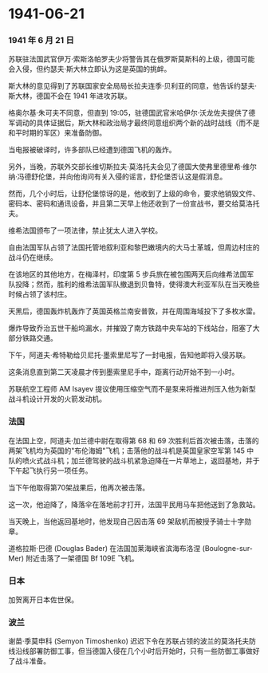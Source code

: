 # 1941-06-21

### 1941 年 6 月 21 日

苏联驻法国武官伊万·索斯洛帕罗夫少将警告其在俄罗斯莫斯科的上级，德国可能会入侵，但约瑟夫·斯大林立即认为这是英国的挑衅。

斯大林的意见得到了苏联国家安全局局长拉夫连季·贝利亚的同意，他告诉约瑟夫·斯大林，德国不会在
1941 年进攻苏联。

格奥尔基·朱可夫不同意，但直到
19:05，驻德国武官米哈伊尔·沃龙佐夫提供了德军调动的具体证据后，斯大林和政治局才最终同意组织两个新的战时战线（而不是和平时期的军区）来准备防御。

当电报被破译时，许多部队已经遭到德国飞机的轰炸。

另外，当晚，苏联外交部长维切斯拉夫·莫洛托夫会见了德国大使弗里德里希·维尔纳·冯德舒伦堡，并向他询问有关入侵的谣言，舒伦堡否认这是假消息。

然而，几个小时后，让舒伦堡惊讶的是，他收到了上级的命令，要求他销毁文件、密码本、密码和通讯设备，并且第二天早上他还收到了一份宣战书，要交给莫洛托夫。

维希法国颁布了一项法律，禁止犹太人进入学校。

自由法国军队占领了法国托管地叙利亚和黎巴嫩境内的大马士革城，但周边村庄的战斗仍在继续。

在该地区的其他地方，在梅泽村，印度第 5
步兵旅在被包围两天后向维希法国军队投降；然而，胜利的维希法国军队撤退到贝鲁特，使得澳大利亚军队在当天晚些时候占领了该村庄。

天黑后，德国轰炸机轰炸了英国英格兰南安普敦，并在周围海域投下了多枚水雷。

爆炸导致乔治五世干船坞漏水，并摧毁了南方铁路中央车站的下线站台，阻塞了大部分铁路交通。

下午，阿道夫·希特勒给贝尼托·墨索里尼写了一封电报，告知他即将入侵苏联。

这条消息直到第二天凌晨才传到墨索里尼手中，距离行动开始不到一小时。

苏联航空工程师 AM Isayev
提议使用压缩空气而不是泵来将推进剂压入他为新型战斗机设计开发的火箭发动机。

### 法国

在法国上空，阿道夫·加兰德中尉在取得第 68 和 69
次胜利后首次被击落，击落的两架飞机均为英国的"布伦海姆"飞机；击落他的战斗机是英国皇家空军第
145
中队的喷火式战斗机；加兰德驾驶的战斗机紧急迫降在一片草地上，返回基地，并于下午起飞执行另一项任务。

当下午他取得第70架战果后，他再次被击落。

这一次，他迫降了，降落伞在落地前才打开，法国平民用马车把他送到了急救站。

当天晚上，当他返回基地时，他发现自己因击落 69
架敌机而被授予骑士十字勋章。

道格拉斯·巴德 (Douglas Bader) 在法国加莱海峡省滨海布洛涅
(Boulogne-sur-Mer) 附近击落了一架德国 Bf 109E 飞机。

### 日本

加贺离开日本佐世保。

### 波兰

谢苗·季莫申科 (Semyon Timoshenko)
迟迟下令在苏联占领的波兰的莫洛托夫防线沿线部署防御工事，但当德国入侵在几个小时后开始时，只有一些防御工事做好了战斗准备。